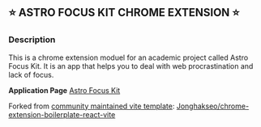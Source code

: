 ## :star: ASTRO FOCUS KIT CHROME EXTENSION :star:

### Description
This is a chrome extension moduel for an academic project called Astro Focus Kit. It is an app that helps you to deal with web procrastination and lack of focus.

**Application Page**
[Astro Focus Kit](https://astro-focus-kit-client.vercel.app)

Forked from [community maintained vite template](https://github.com/vitejs/awesome-vite#templates): [Jonghakseo/chrome-extension-boilerplate-react-vite](https://github.com/Jonghakseo/chrome-extension-boilerplate-react-vite)
